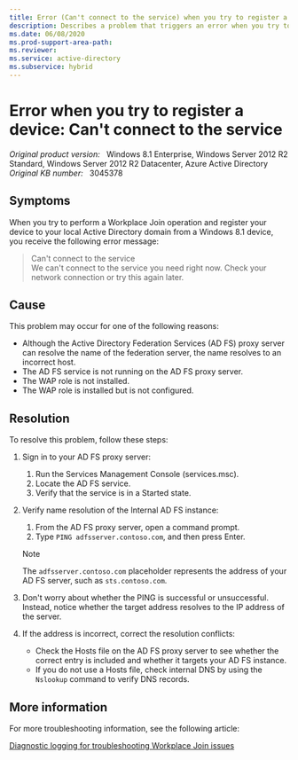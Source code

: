 ```yaml
---
title: Error (Can't connect to the service) when you try to register a device
description: Describes a problem that triggers an error when you try to register a device in a Windows 8.1 or Windows Server 2012 R2 environment.
ms.date: 06/08/2020
ms.prod-support-area-path: 
ms.reviewer: 
ms.service: active-directory
ms.subservice: hybrid
---
```

# Error when you try to register a device: Can't connect to the service

_Original product version:_ &nbsp; Windows 8.1 Enterprise, Windows Server 2012 R2 Standard, Windows Server 2012 R2 Datacenter, Azure Active Directory  
_Original KB number:_ &nbsp; 3045378

## Symptoms

When you try to perform a Workplace Join operation and register your device to your local Active Directory domain from a Windows 8.1 device, you receive the following error message:

> Can't connect to the service  
We can't connect to the service you need right now. Check your network connection or try this again later.

## Cause

This problem may occur for one of the following reasons:

- Although the Active Directory Federation Services (AD FS) proxy server can resolve the name of the federation server, the name resolves to an incorrect host.
- The AD FS service is not running on the AD FS proxy server.
- The WAP role is not installed.
- The WAP role is installed but is not configured.

## Resolution

To resolve this problem, follow these steps:

1. Sign in to your AD FS proxy server:
   1. Run the Services Management Console (services.msc).
   2. Locate the AD FS service.
   3. Verify that the service is in a Started state.

2. Verify name resolution of the Internal AD FS instance:
   1. From the AD FS proxy server, open a command prompt.
   2. Type `PING adfsserver.contoso.com`, and then press Enter.

    > [!NOTE]
    > The `adfsserver.contoso.com` placeholder represents the address of your AD FS server, such as `sts.contoso.com`.

3. Don't worry about whether the PING is successful or unsuccessful. Instead, notice whether the target address resolves to the IP address of the server.
4. If the address is incorrect, correct the resolution conflicts:
   - Check the Hosts file on the AD FS proxy server to see whether the correct entry is included and whether it targets your AD FS instance.
   - If you do not use a Hosts file, check internal DNS by using the `Nslookup` command to verify DNS records.

## More information

For more troubleshooting information, see the following article:

[Diagnostic logging for troubleshooting Workplace Join issues](https://support.microsoft.com/help/3045377)
